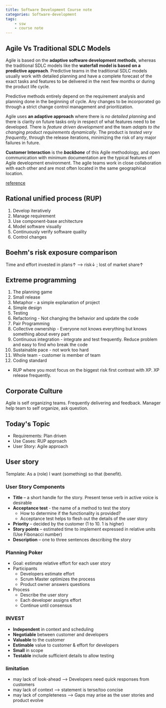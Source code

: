 ```yaml
---
title: Software Development Course note
categories: Software-development
tags:
    - ssw
    - course note
---
```


## Agile Vs Traditional SDLC Models

Agile is based on the **adaptive software development methods**, whereas the traditional SDLC models like the **waterfall model is based on a predictive approach**. Predictive teams in the traditional SDLC models usually work with detailed planning and have a complete forecast of the exact tasks and features to be delivered in the next few months or during the product life cycle.

Predictive methods entirely depend on the requirement analysis and planning done in the beginning of cycle. Any changes to be incorporated go through a strict change control management and prioritization.

Agile uses **an adaptive approach** where there is _no detailed planning_ and there is clarity on future tasks only in respect of what features need to be developed. There is _feature driven development_ and the team _adapts to the changing product requirements dynamically_. The product is _tested very frequently_, through the release iterations, minimizing the risk of any major failures in future.

**Customer Interaction** is the **_backbone_** of this Agile methodology, and open communication with minimum documentation are the typical features of Agile development environment. The agile teams work in close collaboration with each other and are most often located in the same geographical location.

[reference](https://www.tutorialspoint.com/sdlc/sdlc_quick_guide.htm)

## Rational unified process (RUP)

1. Develop iteratively
2. Manage requirement
3. Use component-base architecture
4. Model software visually
5. Continuously verify software quality
6. Control changes

## Boehm's risk exposure comparison

Time and effort invested in plans&uarr; --> risk&darr; ; lost of market share&uarr;

## Extreme programming

1. The planning game
2. Small release
3. Metaphor - a simple explanation of project
4. Simple design
5. Testing
6. Refactoring - Not changing the behavior and update the code
7. Pair Programming
8. Collective ownership - Everyone not knows everything but knows something about every part
9. Continuous integration - integrate and test frequently. Reduce problem and easy to find who break the code
10. Sustainable pace - not work too hard
11. Whole team - customer is member of team
12. Coding standard

-   RUP where you most focus on the biggest risk first contrast with XP. XP release frequently.

## Corporate Culture

Agile is self organizing teams. Frequently delivering and feedback. Manager help team to self organize, ask question.

## Today's Topic

-   Requirements: Plan driven
-   Use Cases: RUP approach
-   User Story: Agile approach

## User story

Template: As a (role) I want (something) so that (benefit).

### User Story Components

-   **Title** – a short handle for the story. Present tense verb in active voice is desirable
-   **Acceptance test** - the name of a method to test the story
    -   How to determine if the functionality is provided?
    -   Acceptance test helps to flesh out the details of the user story
-   **Priority** – decided by the customer (1 to 10. 1 is higher)
-   **Story points** – estimated time to implement expressed in relative units (Use Fibonacci number)
-   **Description** – one to three sentences describing the story

### Planning Poker

-   Goal: estimate relative effort for each user story
-   Participants
    -   Developers estimate effort
    -   Scrum Master optimizes the process
    -   Product owner answers questions
-   Process
    -   Describe the user story
    -   Each developer assigns effort
    -   Continue until consensus

### INVEST

-   **Independent** in context and scheduling
-   **Negotiable** between customer and developers
-   **Valuable** to the customer
-   **Estimable** value to customer & effort for developers
-   **Small** in scope
-   **Testable** include sufficient details to allow testing

### limitation

-   may lack of look-ahead --> Developers need quick responses from customers
-   may lack of context --> statement is terse/too concise
-   may lack of completeness --> Gaps may arise as the user stories and product evolve
